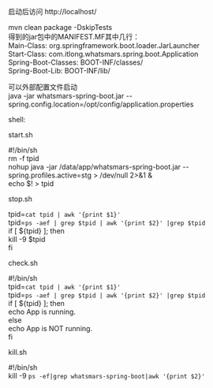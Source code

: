 启动后访问 http://localhost/ <br />

mvn clean package -DskipTests <br />
得到的jar包中的MANIFEST.MF其中几行： <br />
Main-Class: org.springframework.boot.loader.JarLauncher <br />
Start-Class: com.itlong.whatsmars.spring.boot.Application <br />
Spring-Boot-Classes: BOOT-INF/classes/ <br />
Spring-Boot-Lib: BOOT-INF/lib/ <br />

可以外部配置文件启动 <br />
java -jar whatsmars-spring-boot.jar --spring.config.location=/opt/config/application.properties <br />

shell: <br />

start.sh <br />

#!/bin/sh <br />
rm -f tpid <br />
nohup java -jar /data/app/whatsmars-spring-boot.jar --spring.profiles.active=stg > /dev/null 2>&1 & <br />
echo $! > tpid <br />

stop.sh <br />

tpid=`cat tpid | awk '{print $1}'` <br />
tpid=`ps -aef | grep $tpid | awk '{print $2}' |grep $tpid` <br />
if [ ${tpid} ]; then <br />
        kill -9 $tpid <br />
fi <br />

check.sh <br />

#!/bin/sh <br />
tpid=`cat tpid | awk '{print $1}'` <br />
tpid=`ps -aef | grep $tpid | awk '{print $2}' |grep $tpid` <br />
if [ ${tpid} ]; then <br />
        echo App is running. <br />
else <br />
        echo App is NOT running. <br />
fi <br />

kill.sh <br />

#!/bin/sh <br />
kill -9 `ps -ef|grep whatsmars-spring-boot|awk '{print $2}'` <br />